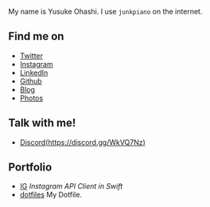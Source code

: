 <!-- ## Welcome to GitHub Pages

You can use the [editor on GitHub](https://github.com/yuchan/yuchan.github.io/edit/master/index.md) to maintain and preview the content for your website in Markdown files.

Whenever you commit to this repository, GitHub Pages will run [Jekyll](https://jekyllrb.com/) to rebuild the pages in your site, from the content in your Markdown files.

### Markdown

Markdown is a lightweight and easy-to-use syntax for styling your writing. It includes conventions for

```markdown
Syntax highlighted code block

# Header 1
## Header 2
### Header 3

- Bulleted
- List

1. Numbered
2. List

**Bold** and _Italic_ and `Code` text

[Link](url) and ![Image](src)
```

For more details see [GitHub Flavored Markdown](https://guides.github.com/features/mastering-markdown/).

### Jekyll Themes

Your Pages site will use the layout and styles from the Jekyll theme you have selected in your [repository settings](https://github.com/yuchan/yuchan.github.io/settings). The name of this theme is saved in the Jekyll `_config.yml` configuration file.

### Support or Contact

Having trouble with Pages? Check out our [documentation](https://help.github.com/categories/github-pages-basics/) or [contact support](https://github.com/contact) and we’ll help you sort it out.
 -->

My name is Yusuke Ohashi. I use `junkpiano` on the internet.

## Find me on 

- [Twitter](https://twitter.com/junkpiano)
- [Instagram](https://instagram.com/junkpiano)
- [LinkedIn](https://www.linkedin.com/in/yusukeohashi)
- [Github](https://github.com/junkpiano)
- [Blog](https://blog.junkpiano.me)
- [Photos](https://500px.com/junkpiano)

## Talk with me!

- [Discord(https://discord.gg/WkVQ7Nz)](https://discord.gg/WkVQ7Nz)

## Portfolio

- [IG](/IG) *Instagram API Client in Swift*
- [dotfiles](/dotfiles) My Dotfile.
